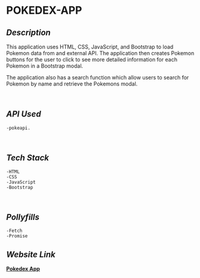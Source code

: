 # POKEDEX-APP

## **_Description_**

This application uses HTML, CSS, JavaScript, and Bootstrap to load Pokemon data from and external API. The application then creates Pokemon buttons for the user to click to see more detailed information for each Pokemon in a Bootstrap modal.

The application also has a search function which allow users to search for Pokemon by name and retrieve the Pokemons modal.

<br>

## **_API Used_**

    -pokeapi.

<br>

## **_Tech Stack_**

    -HTML
    -CSS
    -JavaScript
    -Bootstrap

<br>

## **_Pollyfills_**

    -Fetch
    -Promise

## **_Website Link_**

**[Pokedex App](https://ryanviers.github.io/pokedex-app/)**
